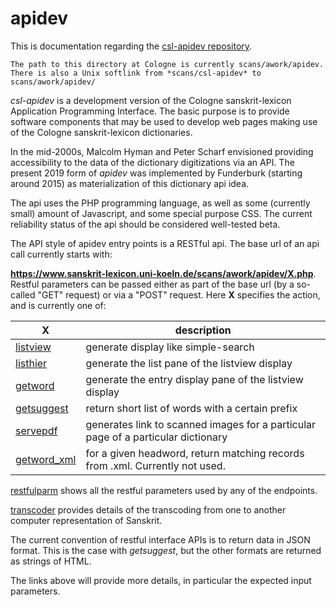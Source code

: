 # apidev

This is documentation regarding the 
[csl-apidev repository](https://github.com/sanskrit-lexicon/csl-apidev).

```
The path to this directory at Cologne is currently scans/awork/apidev.  
There is also a Unix softlink from *scans/csl-apidev* to scans/awork/apidev/
```


*csl-apidev* is a development version of the Cologne sanskrit-lexicon Application Programming Interface. The basic purpose is to provide software components that may be used to develop web pages making use of the Cologne sanskrit-lexicon dictionaries.

In the mid-2000s, Malcolm Hyman and Peter Scharf envisioned providing accessibility to the data of the dictionary 
digitizations via an API.   The present 2019 form of *apidev* was implemented by Funderburk (starting around 2015) as materialization of this dictionary api idea.

The api uses the PHP programming language, as well as some (currently small) amount of Javascript, and some special purpose CSS.  The current reliability status of the api should be considered well-tested beta.  

The API style of apidev entry points is a RESTful api.  The base url of an api call currently starts with:

 **https://www.sanskrit-lexicon.uni-koeln.de/scans/awork/apidev/X.php**.  Restful parameters can be passed either as part of the base url  (by a so-called "GET" request) or via a "POST" request.  Here **X** specifies the action,
and is currently one of:

|X|description|
|---|----------|
|[listview](listview.md) | generate display like simple-search|
|[listhier](listhier.md) | generate the list pane of the listview display|
|[getword](getword.md) | generate the entry display pane of the listview display|
|[getsuggest](getsuggest.md) | return short list of words with a certain prefix|
|[servepdf](servepdf.md) | generates link to scanned images for a particular page of a particular dictionary|
|[getword_xml](getword_xml.md) | for a given headword, return matching records from <dict>.xml.  Currently not used.|

[restfulparm](restfulparm.md) shows all the restful parameters used by any of the endpoints.

[transcoder](transcoder.md) provides details of the transcoding from one to another computer representation of Sanskrit.

The current convention of restful interface APIs is to return data in JSON format.
This is the case with *getsuggest*, but the other formats are returned as strings of HTML.  

The links above will provide more details, in particular the expected input parameters.

